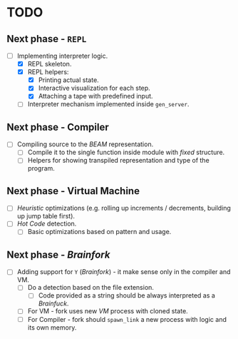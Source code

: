# TODO

## Next phase - `REPL`

- [ ] Implementing interpreter logic.
  - [x] REPL skeleton.
  - [x] REPL helpers:
    - [x] Printing actual state.
    - [x] Interactive visualization for each step.
    - [x] Attaching a tape with predefined input.
  - [ ] Interpreter mechanism implemented inside `gen_server`.

## Next phase - Compiler

- [ ] Compiling source to the *BEAM* representation.
  - [ ] Compile it to the single function inside module with *fixed* structure.
  - [ ] Helpers for showing transpiled representation and type of the program.

## Next phase - Virtual Machine

- [ ] *Heuristic* optimizations (e.g. rolling up increments / decrements, building up jump table first).
- [ ] *Hot Code* detection.
  - [ ] Basic optimizations based on pattern and usage.

## Next phase - *Brainfork*

- [ ] Adding support for `Y` (*Brainfork*) - it make sense only in the compiler and VM.
  - [ ] Do a detection based on the file extension.
    - [ ] Code provided as a string should be always interpreted as a *Brainfuck*.
  - [ ] For VM - fork uses new *VM* process with cloned state.
  - [ ] For Compiler - fork should `spawn_link` a new process with logic and its own memory.
